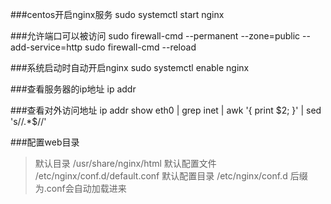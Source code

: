###centos开启nginx服务
sudo systemctl start nginx

###允许端口可以被访问
sudo firewall-cmd --permanent --zone=public --add-service=http
sudo firewall-cmd --reload

###系统启动时自动开启nginx
sudo systemctl enable nginx

###查看服务器的ip地址
ip addr

###查看对外访问地址
ip addr show eth0 | grep inet | awk '{ print $2; }' | sed 's/\/.*$//'

###配置web目录
>默认目录 /usr/share/nginx/html
>默认配置文件 /etc/nginx/conf.d/default.conf
>默认配置目录 /etc/nginx/conf.d 后缀为.conf会自动加载进来